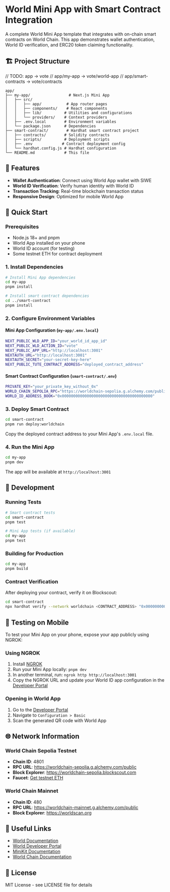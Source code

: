 # World Mini App with Smart Contract Integration

A complete World Mini App template that integrates with on-chain smart contracts on World Chain. This app demonstrates wallet authentication, World ID verification, and ERC20 token claiming functionality.

## 🏗️ Project Structure

// TODO: app -> vote
// app/my-app -> vote/world-app
// app/smart-contracts -> vote/contracts

```text
app/
├── my-app/                 # Next.js Mini App
│   ├── src/
│   │   ├── app/           # App router pages
│   │   ├── components/    # React components
│   │   ├── lib/          # Utilities and configurations
│   │   └── providers/    # Context providers
│   ├── .env.local        # Environment variables
│   └── package.json      # Dependencies
├── smart-contract/        # Hardhat smart contract project
│   ├── contracts/        # Solidity contracts
│   ├── scripts/          # Deployment scripts
│   ├── .env             # Contract deployment config
│   └── hardhat.config.js # Hardhat configuration
└── README.md             # This file
```

## 📱 Features

- **Wallet Authentication**: Connect using World App wallet with SIWE
- **World ID Verification**: Verify human identity with World ID
- **Transaction Tracking**: Real-time blockchain transaction status
- **Responsive Design**: Optimized for mobile World App

## 🚀 Quick Start

### Prerequisites

- Node.js 18+ and pnpm
- World App installed on your phone
- World ID account (for testing)
- Some testnet ETH for contract deployment

### 1. Install Dependencies

```bash
# Install Mini App dependencies
cd my-app
pnpm install

# Install smart contract dependencies
cd ../smart-contract
pnpm install
```

### 2. Configure Environment Variables

#### Mini App Configuration (`my-app/.env.local`)
```bash
NEXT_PUBLIC_WLD_APP_ID="your_world_id_app_id"
NEXT_PUBLIC_WLD_ACTION_ID="vote"
NEXT_PUBLIC_APP_URL="http://localhost:3001"
NEXTAUTH_URL="http://localhost:3001"
NEXTAUTH_SECRET="your-secret-key-here"
NEXT_PUBLIC_TUTE_CONTRACT_ADDRESS="deployed_contract_address"
```

#### Smart Contract Configuration (`smart-contract/.env`)
```bash
PRIVATE_KEY="your_private_key_without_0x"
WORLD_CHAIN_SEPOLIA_RPC="https://worldchain-sepolia.g.alchemy.com/public"
WORLD_ID_ADDRESS_BOOK="0x0000000000000000000000000000000000000000"
```

### 3. Deploy Smart Contract

```bash
cd smart-contract
pnpm run deploy:worldchain
```

Copy the deployed contract address to your Mini App's `.env.local` file.

### 4. Run the Mini App

```bash
cd my-app
pnpm dev
```

The app will be available at `http://localhost:3001`

## 🔧 Development

### Running Tests

```bash
# Smart contract tests
cd smart-contract
pnpm test

# Mini App tests (if available)
cd my-app
pnpm test
```

### Building for Production

```bash
cd my-app
pnpm build
```

### Contract Verification

After deploying your contract, verify it on Blockscout:

```bash
cd smart-contract
npx hardhat verify --network worldchain <CONTRACT_ADDRESS> "0x0000000000000000000000000000000000000000"
```

## 📱 Testing on Mobile

To test your Mini App on your phone, expose your app publicly using NGROK:

### Using NGROK

1. Install [NGROK](https://ngrok.com/)
2. Run your Mini App locally: `pnpm dev`
3. In another terminal, run: `ngrok http http://localhost:3001`
4. Copy the NGROK URL and update your World ID app configuration in the [Developer Portal](https://developer.worldcoin.org/)

### Opening in World App

1. Go to the [Developer Portal](https://developer.worldcoin.org/)
2. Navigate to `Configuration > Basic`
3. Scan the generated QR code with World App

## 🌐 Network Information

### World Chain Sepolia Testnet
- **Chain ID**: 4801
- **RPC URL**: https://worldchain-sepolia.g.alchemy.com/public
- **Block Explorer**: https://worldchain-sepolia.blockscout.com
- **Faucet**: [Get testnet ETH](https://faucet.worldchain.org)

### World Chain Mainnet
- **Chain ID**: 480
- **RPC URL**: https://worldchain-mainnet.g.alchemy.com/public
- **Block Explorer**: https://worldscan.org

## 🔗 Useful Links

- [World Documentation](https://docs.world.org/)
- [World Developer Portal](https://developer.worldcoin.org)
- [MiniKit Documentation](https://docs.world.org/mini-apps)
- [World Chain Documentation](https://docs.world.org/world-chain)

## 📄 License

MIT License - see LICENSE file for details
